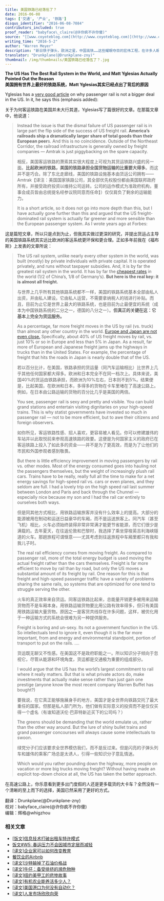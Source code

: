 ```yaml
---
title: 美国铁路已经落伍了？
date: 2016-06-08
tags: ['交通', '产业', '铁路']
disqus_identifier: "2016-06-08-7084"
contributors_included: true
proof_reader: "babyface\_claire(@许你疯不许你傻)"
source: "[[www.coyoteblog.com](http://www.coyoteblog.com)](http://www.coyoteblog.com/coyote_blog/2016/05/the-us-has-the-best-rail-system-in-the-world-and-matt-yglesias-actually-pointed-out-the-reason.html)"
writing_time: "2016-5-2"
author: "Warren Meyer"
description: "新日铁子弹头，欧洲之星，中国高铁……这些耀眼夺目的宏伟工程，在许多人眼里都是现代工业文明的杰出代表，也是工业党和技术治国论者引为自豪（或艳羡自怜）的对象，即便在美国这个技术治国论素不吃香的地方，也不乏有人高声质问：我们的高铁在哪里？"
translator: "Drunkplane(@Drunkplane-zny)"
thumbnail: /img/thumbnails/美国铁路已经落伍了？.jpg
---
```


**The US Has The Best Rail System in the World, and Matt Yglesias Actually Pointed Out the Reason**  
**美国拥有世界上最好的铁路系统，Matt Yglesias其实已经点出了背后的原因**

Yglesias has a [very good article](http://www.vox.com/2016/5/1/11539966/amtrak-45-anniversary) on why passenger rail is not a bigger deal in the US. In it, he says this (emphasis added):

关于为何客运铁路在美国并未大行其道，Yglesias写了篇很好的文章。在那篇文章中，他说道：


> Instead the issue is that the dismal failure of US passenger rail is in large part the flip side of the success of US freight rail. **America’s railroads ship a dramatically larger share of total goods than their European peer**s. And this is no coincidence. Outside of the Northeast Corridor, the railroad infrastructure is generally owned by freight companies — Amtrak is just piggybacking on the spare capacity.
> 
>  相反，美国客运铁路的萧索其实很大程度上可视为其货运铁路兴盛的另一面。**比起欧洲的铁路，美国的铁路承担全国货物运输的比重要大得多**。而这并不是巧合。除了东北走廊线，美国的铁路设施基本由货运公司拥有——Amtrak【译注：美国国家铁路公司，其全部优先权股份都由美国联邦政府所有，并接受政府投资以维持公司运转。公司的运作模式为准政府机构，董事会成员皆由总统提名经参议院同意而任命】）仅仅肩负了剩余的运输能力。
> 
>  It is a short article, so it does not go into more depth than this, but I have actually gone further than this and argued that the US freight-dominated rail system is actually far greener and more sensible than the European passenger system. As I wrote years ago at Forbes:

这是篇短文章，所以只是点到为止，但我其实做过更深的研究，并提出货运占主导的美国铁路系统其实远比欧洲的客运系统更环保和更合理。正如多年前我在《福布斯》上发表的文章所说：


> The US rail system, unlike nearly every other system in the world, was built (mostly) by private individuals with private capital. It is operated privately, and runs without taxpayer subsidies. And, it is by far the greatest rail system in the world. It has by far the [cheapest rates](http://www.aar.org/PubCommon/Documents/AboutTheIndustry/Overview.pdf) in the world (1/2 of China’s, 1/8 of Germany’s). **But here is the real key: it is almost all freight.**
> 
>  与世界上几乎所有其他铁路系统都不一样，美国的铁路系统基本全部由私人出资，并由私人建设。它由私人运营，不需要拿纳税人的钱进行补贴。而且，目前为止它是世界上最大的铁路系统，也是目前为止最便宜的系统（成本为中国铁路系统的二分之一，德国的八分之一）。**但真正的关键在这：它基本上完全为货运服务。**
> 
>  As a percentage, far more freight moves in the US by rail (vs. truck) than almost any other country in the world. [Europe and Japan are not even close.](http://people.hofstra.edu/geotrans/eng/ch3en/conc3en/modalspliteuusjapan.html) Specifically, about 40% of US freight moves by rail, vs. just 10% or so in Europe and less than 5% in Japan. As a result, far more of European and Japanese freight jams up the highways in trucks than in the United States. For example, the percentage of freight that hits the roads in Japan is nearly double that of the US.
> 
>  若以百分比计，在美国，铁路承担的货运量（同汽车运输相比）比世界上几乎其他任何国家都大得多。欧洲和日本完全不在同一档次上。具体来说，美国40%的货运由铁路承担，而欧洲为10%左右，日本则不到5%。结果便是，比起美国，在欧洲和日本，多得多的货物在卡车里堵在了高速公路上。例如，在日本由公路运输的货物的百分比几乎是美国的两倍。
> 
>  You see, passenger rail is sexy and pretty and visible. You can build grand stations and entertain visiting dignitaries on your high-speed trains. This is why statist governments have invested so much in passenger rail — not to be more efficient, but to awe their citizens and foreign observers.
> 
>  如你所见，客运铁路性感、招人喜欢，更容易被人看见。你可以修建雄伟的车站并以此取悦前来参观高速铁路的政要。这便是为何国家主义的政府已在客运铁路上投入了如此多的资金——并不是为了更高效，而是为了让他们的市民和外国参观者感到敬畏。
> 
>  But there is little efficiency improvement in moving passengers by rail vs. other modes. Most of the energy consumed goes into hauling not the passengers themselves, but the weight of increasingly plush rail cars. Trains have to be really, really full all the time to make for a net energy savings for high-speed rail vs. cars or even planes, and they seldom are full. I had a lovely trip on the high speed rail last summer between London and Paris and back through the Chunnel — especially nice because my son and I had the rail car entirely to ourselves both ways.
> 
>  但是同其他方式相比，用铁路运输旅客并没有什么效率上的提高。大部分的能源被用在制动和运送日益豪华的车厢，而不是运送旅客上。同汽车（甚至飞机）相比，火车必须始终装得非常非常满才能更节省能源，而它们很少是满载的。去年夏天，在往返伦敦和巴黎时，我选择了乘坐穿梭英吉利海峡隧道的火车。那趟旅程可谓惬意——尤其考虑到往返旅程中车厢里都只有我和我儿子时。
> 
>  The real rail efficiency comes from moving freight. As compared to passenger rail, more of the total energy budget is used moving the actual freight rather than the cars themselves. Freight is far more efficient to move by rail than by road, but only the US moves a substantial amount of its freight by rail. One reason for this is that freight and high-speed passenger traffic have a variety of problems sharing the same rails, so systems that are optimized for one tend to struggle serving the other.
> 
>  火车的真正效率来自货运。同客运铁路比起来，总能量开销更多被用来运输货物而不是车厢本身。用铁路运输货物要比用公路有效率得多，但只有美国用铁路运输大量货物。原因之一是客货共线存在许多问题，这样，被优化用于一种运输方式的系统会很难为另一种提供服务。
> 
>  Freight is boring and un-sexy. Its not a government function in the US. So intellectuals tend to ignore it, even though it is the far more important, from and energy and environmental standpoint, portion of transport to put on the rails. ….
> 
>  货运既无聊又不性感。在美国这不是政府职能之一。所以知识分子倾向于忽视它，尽管从能源和环境角度，货运都是交通极为重要的组成部分。
> 
>  I would argue that the US has the world’s largest commitment to rail where it really matters. But that is what private actors do, make investments that actually make sense rather than just gain one prestige (anyone know the most recent company Warren Buffet has bought?)
> 
>  要我说，在它真正能够施展身手的地方，美国才是全世界向铁路交托了最大重任的国家。但那是私人部门所为，他们做有实际意义的投资而不是仅仅买得一个虚名（有谁知道沃伦·巴菲特新近买下的公司吗？）
> 
>  The greens should be demanding that the world emulate us, rather than the other way around. But the lure of shiny bullet trains and grand passenger concourses will always cause some intellectuals to swoon.
> 
>  绿党分子们应该要求全世界模仿我们，而不是反过来。但是闪亮的子弹头列车和雄伟的乘客广场总是太诱人，引得一些知识分子意乱情迷。
> 
>  Which would you rather pounding down the highway, more people on vacation or more big trucks moving freight? Without having made an explicit top-down choice at all, the US has taken the better approach.

在高速公路上，你乐意看到更多出门度假的人还是更多载货的大卡车？全然没有一个清晰的至上而下的选择，美国已然采用了更好的方式。


翻译：Drunkplane(@Drunkplane-zny)  
校对：babyface\_claire(@许你疯不许你傻)  
编辑：辉格@whigzhou


### 相关文章

* [[饭文]信息技术打破出租车特许模式](https://headsalon.org/archives/4650.html "[饭文]信息技术打破出租车特许模式")
* [饭文#W5: 春运压力不会因城市定居而减轻](https://headsalon.org/archives/2344.html "饭文#W5: 春运压力不会因城市定居而减轻")
* [[译文]企业家可以如何改变教育](https://headsalon.org/archives/7525.html "[译文]企业家可以如何改变教育")
* [餐饮业的Airbnb](https://headsalon.org/archives/7609.html "餐饮业的Airbnb")
* [[译文]沙特输掉了石油价格战](https://headsalon.org/archives/7249.html "[译文]沙特输掉了石油价格战")
* [[译文]牛仔：备受排挤的濒危物种](https://headsalon.org/archives/7180.html "[译文]牛仔：备受排挤的濒危物种")
* [[译文]纽约美甲工的悲惨故事](https://headsalon.org/archives/7159.html "[译文]纽约美甲工的悲惨故事")
* [[译文]有机农业能养活多少人？](https://headsalon.org/archives/6980.html "[译文]有机农业能养活多少人？")
* [[译文]美国港口为何没有自动化？](https://headsalon.org/archives/6688.html "[译文]美国港口为何没有自动化？")
* [[译文]人发市场欣欣向荣](https://headsalon.org/archives/6550.html "[译文]人发市场欣欣向荣")
